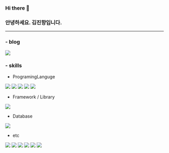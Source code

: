 ### Hi there 👋
### 안녕하세요. 김진향입니다. 
---
### - blog
<a href="https://hyang-20231213.tistory.com/" target="_blank"><img src="https://img.shields.io/badge/Tistory-EB531F?style=tistory&logo=tistory&logoColor=white"/></a>
### - skills
- ProgramingLanguge 

<img src="https://img.shields.io/badge/HTML5-E34F26?style=for-the-badge&logo=HTML5&logoColor=white"> <img src="https://img.shields.io/badge/CSS3-1572B6?style=for-the-badge&logo=CSS3&logoColor=white"> <img src="https://img.shields.io/badge/Javascript-F7DF1E?style=for-the-badge&logo=Javascript&logoColor=white"> <img src="https://img.shields.io/badge/TypeScript-3178C6?style=for-the-badge&logo=Javascript&logoColor=white"> <img src="https://img.shields.io/badge/Next.js-000000?style=for-the-badge&logo=Next.js&logoColor=white">

- Framework / Library

<img src="https://img.shields.io/badge/React-61DAFB?style=for-the-badge&logo=React&logoColor=white">

- Database

<img src="https://img.shields.io/badge/MySQL-4479A1?style=for-the-badge&logo=MySQL&logoColor=white">

- etc

<img src="https://img.shields.io/badge/Illustrator-FF9A00?style=for-the-badge&logo=adobeillustrator&logoColor=white"> <img src="https://img.shields.io/badge/Photoshop-31A8FF?style=for-the-badge&logo=adobephotoshop&logoColor=white"> <img src="https://img.shields.io/badge/Slack-4A154B?style=for-the-badge&logo=Slack&logoColor=white"> <img src="https://img.shields.io/badge/Notion-000000?style=for-the-badge&logo=Notion&logoColor=white"> <img src="https://img.shields.io/badge/Figma-F24E1E?style=for-the-badge&logo=Figma&logoColor=white"> <img src="https://img.shields.io/badge/Firebase-FFCA28?style=for-the-badge&logo=Firebasen&logoColor=white">


